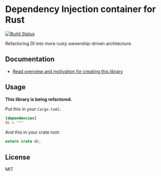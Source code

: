 # Dependency Injection container for Rust

[![Build Status](https://travis-ci.org/Nercury/di-rs.svg?branch=master)](https://travis-ci.org/Nercury/di-rs)

Refactoring DI into more rusty ownership-driven architecture.

## Documentation

- [Read overview and motivation for creating this library](http://nercury.github.io/di-rs)

## Usage

__This library is being refactored.__

Put this in your `Cargo.toml`:

```toml
[dependencies]
di = "*"
```

And this in your crate root:

```rust
extern crate di;
```

## License

MIT
